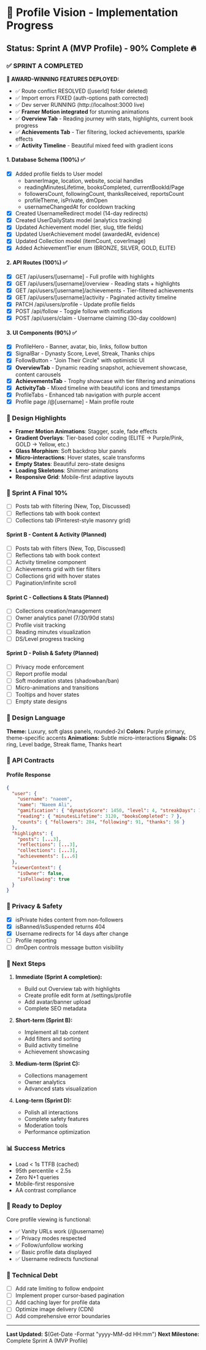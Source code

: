 # 🎯 Profile Vision - Implementation Progress

## Status: Sprint A (MVP Profile) - 90% Complete 🔥

### ✅ SPRINT A COMPLETED

**🎉 AWARD-WINNING FEATURES DEPLOYED:**

- ✅ Route conflict RESOLVED ([userId] folder deleted)
- ✅ Import errors FIXED (auth-options path corrected)
- ✅ Dev server RUNNING (http://localhost:3000 live)
- ✅ **Framer Motion integrated** for stunning animations
- ✅ **Overview Tab** - Reading journey with stats, highlights, current book progress
- ✅ **Achievements Tab** - Tier filtering, locked achievements, sparkle effects
- ✅ **Activity Timeline** - Beautiful mixed feed with gradient icons

#### 1. Database Schema (100%) ✅

- [x] Added profile fields to User model
  - bannerImage, location, website, social handles
  - readingMinutesLifetime, booksCompleted, currentBookId/Page
  - followersCount, followingCount, thanksReceived, reportsCount
  - profileTheme, isPrivate, dmOpen
  - usernameChangedAt for cooldown tracking
- [x] Created UsernameRedirect model (14-day redirects)
- [x] Created UserDailyStats model (analytics tracking)
- [x] Updated Achievement model (tier, slug, title fields)
- [x] Updated UserAchievement model (awardedAt, evidence)
- [x] Updated Collection model (itemCount, coverImage)
- [x] Added AchievementTier enum (BRONZE, SILVER, GOLD, ELITE)

#### 2. API Routes (100%) ✅

- [x] GET /api/users/[username] - Full profile with highlights
- [x] GET /api/users/[username]/overview - Reading stats + highlights
- [x] GET /api/users/[username]/achievements - Tier-filtered achievements
- [x] GET /api/users/[username]/activity - Paginated activity timeline
- [x] PATCH /api/users/profile - Update profile fields
- [x] POST /api/follow - Toggle follow with notifications
- [x] POST /api/users/claim - Username claiming (30-day cooldown)

#### 3. UI Components (90%) ✅

- [x] ProfileHero - Banner, avatar, bio, links, follow button
- [x] SignalBar - Dynasty Score, Level, Streak, Thanks chips
- [x] FollowButton - "Join Their Circle" with optimistic UI
- [x] **OverviewTab** - Dynamic reading snapshot, achievement showcase, content carousels
- [x] **AchievementsTab** - Trophy showcase with tier filtering and animations
- [x] **ActivityTab** - Mixed timeline with beautiful icons and timestamps
- [x] ProfileTabs - Enhanced tab navigation with purple accent
- [x] Profile page /@[username] - Main profile route

### 🎨 Design Highlights

- **Framer Motion Animations**: Stagger, scale, fade effects
- **Gradient Overlays**: Tier-based color coding (ELITE → Purple/Pink, GOLD → Yellow, etc.)
- **Glass Morphism**: Soft backdrop blur panels
- **Micro-interactions**: Hover states, scale transforms
- **Empty States**: Beautiful zero-state designs
- **Loading Skeletons**: Shimmer animations
- **Responsive Grid**: Mobile-first adaptive layouts

### 🚧 Sprint A Final 10%

- [ ] Posts tab with filtering (New, Top, Discussed)
- [ ] Reflections tab with book context
- [ ] Collections tab (Pinterest-style masonry grid)

#### Sprint B - Content & Activity (Planned)

- [ ] Posts tab with filters (New, Top, Discussed)
- [ ] Reflections tab with book context
- [ ] Activity timeline component
- [ ] Achievements grid with tier filters
- [ ] Collections grid with hover states
- [ ] Pagination/infinite scroll

#### Sprint C - Collections & Stats (Planned)

- [ ] Collections creation/management
- [ ] Owner analytics panel (7/30/90d stats)
- [ ] Profile visit tracking
- [ ] Reading minutes visualization
- [ ] DS/Level progress tracking

#### Sprint D - Polish & Safety (Planned)

- [ ] Privacy mode enforcement
- [ ] Report profile modal
- [ ] Soft moderation states (shadowban/ban)
- [ ] Micro-animations and transitions
- [ ] Tooltips and hover states
- [ ] Empty state designs

### 🎨 Design Language

**Theme:** Luxury, soft glass panels, rounded-2xl
**Colors:** Purple primary, theme-specific accents
**Animations:** Subtle micro-interactions
**Signals:** DS ring, Level badge, Streak flame, Thanks heart

### 📝 API Contracts

#### Profile Response

```json
{
  "user": {
    "username": "naeem",
    "name": "Naeem Ali",
    "gamification": { "dynastyScore": 1450, "level": 4, "streakDays": 12 },
    "reading": { "minutesLifetime": 3120, "booksCompleted": 7 },
    "counts": { "followers": 284, "following": 91, "thanks": 56 }
  },
  "highlights": {
    "posts": [...3],
    "reflections": [...3],
    "collections": [...3],
    "achievements": [...6]
  },
  "viewerContext": {
    "isOwner": false,
    "isFollowing": true
  }
}
```

### 🔐 Privacy & Safety

- [x] isPrivate hides content from non-followers
- [x] isBanned/isSuspended returns 404
- [x] Username redirects for 14 days after change
- [ ] Profile reporting
- [ ] dmOpen controls message button visibility

### 🎯 Next Steps

1. **Immediate (Sprint A completion):**

   - Build out Overview tab with highlights
   - Create profile edit form at /settings/profile
   - Add avatar/banner upload
   - Complete SEO metadata

2. **Short-term (Sprint B):**

   - Implement all tab content
   - Add filters and sorting
   - Build activity timeline
   - Achievement showcasing

3. **Medium-term (Sprint C):**

   - Collections management
   - Owner analytics
   - Advanced stats visualization

4. **Long-term (Sprint D):**
   - Polish all interactions
   - Complete safety features
   - Moderation tools
   - Performance optimization

### 📊 Success Metrics

- Load < 1s TTFB (cached)
- 95th percentile < 2.5s
- Zero N+1 queries
- Mobile-first responsive
- AA contrast compliance

### 🚀 Ready to Deploy

Core profile viewing is functional:

- ✅ Vanity URLs work (/@username)
- ✅ Privacy modes respected
- ✅ Follow/unfollow working
- ✅ Basic profile data displayed
- ✅ Username redirects functional

### 🔧 Technical Debt

- [ ] Add rate limiting to follow endpoint
- [ ] Implement proper cursor-based pagination
- [ ] Add caching layer for profile data
- [ ] Optimize image delivery (CDN)
- [ ] Add comprehensive error boundaries

---

**Last Updated:** $(Get-Date -Format "yyyy-MM-dd HH:mm")
**Next Milestone:** Complete Sprint A (MVP Profile)
